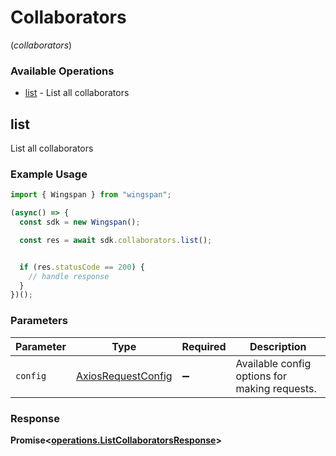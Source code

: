 # Collaborators
(*collaborators*)

### Available Operations

* [list](#list) - List all collaborators

## list

List all collaborators

### Example Usage

```typescript
import { Wingspan } from "wingspan";

(async() => {
  const sdk = new Wingspan();

  const res = await sdk.collaborators.list();


  if (res.statusCode == 200) {
    // handle response
  }
})();
```

### Parameters

| Parameter                                                    | Type                                                         | Required                                                     | Description                                                  |
| ------------------------------------------------------------ | ------------------------------------------------------------ | ------------------------------------------------------------ | ------------------------------------------------------------ |
| `config`                                                     | [AxiosRequestConfig](https://axios-http.com/docs/req_config) | :heavy_minus_sign:                                           | Available config options for making requests.                |


### Response

**Promise<[operations.ListCollaboratorsResponse](../../models/operations/listcollaboratorsresponse.md)>**

